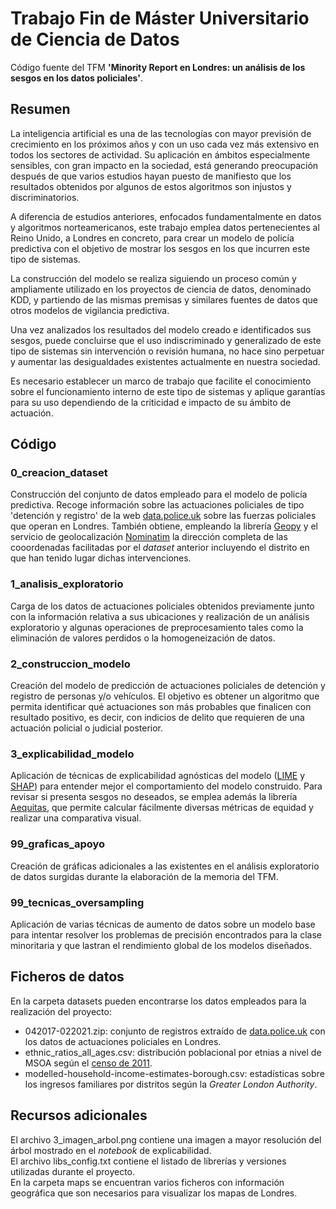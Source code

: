 # Trabajo Fin de Máster Universitario de Ciencia de Datos

Código fuente del TFM **'Minority Report en Londres: un análisis de los sesgos en los datos policiales'**.

## Resumen

La inteligencia artificial es una de las tecnologías con mayor previsión de crecimiento en los próximos años y con un uso cada vez más extensivo en todos los sectores de actividad. Su aplicación en ámbitos especialmente sensibles, con gran impacto en la sociedad, está generando preocupación después de que varios estudios hayan puesto de manifiesto que los resultados obtenidos por algunos de estos algoritmos son injustos y discriminatorios.

A diferencia de estudios anteriores, enfocados fundamentalmente en datos y algoritmos norteamericanos, este trabajo emplea datos pertenecientes al Reino Unido, a Londres en concreto, para crear un modelo de policía predictiva con el objetivo de mostrar los sesgos en los que incurren este tipo de sistemas.

La construcción del modelo se realiza siguiendo un proceso común y ampliamente utilizado en los proyectos de ciencia de datos, denominado KDD, y partiendo de las mismas premisas y similares fuentes de datos que otros modelos de vigilancia predictiva.

Una vez analizados los resultados del modelo creado e identificados sus sesgos, puede concluirse que el uso indiscriminado y generalizado de este tipo de sistemas sin intervención o revisión humana, no hace sino perpetuar y aumentar las desigualdades existentes actualmente en nuestra sociedad. 

Es necesario establecer un marco de trabajo que facilite el conocimiento sobre el funcionamiento interno de este tipo de sistemas y aplique garantías para su uso dependiendo de la criticidad e impacto de su ámbito de actuación.

## Código

### 0_creacion_dataset
Construcción del conjunto de datos empleado para el modelo de policía predictiva. Recoge información sobre las actuaciones policiales de tipo 'detención y registro' de la web <a href='https://data.police.uk/'>data.police.uk</a> sobre las fuerzas policiales que operan en Londres. También obtiene, empleando la librería <a href='https://geopy.readthedocs.io/en/stable/'>Geopy</a> y el servicio de geolocalización <a href='https://nominatim.org/'>Nominatim</a> la dirección completa de las cooordenadas facilitadas por el *dataset* anterior incluyendo el distrito en que han tenido lugar dichas intervenciones.

### 1_analisis_exploratorio
Carga de los datos de actuaciones policiales obtenidos previamente junto con la información relativa a sus ubicaciones y realización de un análisis exploratorio y algunas operaciones de preprocesamiento tales como la eliminación de valores perdidos o la homogeneización de datos.

### 2_construccion_modelo
Creación del modelo de predicción de actuaciones policiales de detención y registro de personas y/o vehículos. El objetivo es obtener un algoritmo que permita identificar qué actuaciones son más probables que finalicen con resultado positivo, es decir, con indicios de delito que requieren de una actuación policial o judicial posterior.    

### 3_explicabilidad_modelo
Aplicación de técnicas de explicabilidad agnósticas del modelo (<a href='https://github.com/marcotcr/lime'>LIME</a> y <a href='https://github.com/slundberg/shap'>SHAP</a>) para entender mejor el comportamiento del modelo construido. Para revisar si presenta sesgos no deseados, se emplea además la librería <a href='http://www.datasciencepublicpolicy.org/projects/aequitas/'>Aequitas</a>, que permite calcular fácilmente diversas métricas de equidad y realizar una comparativa visual.

### 99_graficas_apoyo
Creación de gráficas adicionales a las existentes en el análisis exploratorio de datos surgidas durante la elaboración de la memoria del TFM.

### 99_tecnicas_oversampling
Aplicación de varias técnicas de aumento de datos sobre un modelo base para intentar resolver los problemas de precisión encontrados para la clase minoritaria y que lastran el rendimiento global de los modelos diseñados.

## Ficheros de datos
En la carpeta datasets pueden encontrarse los datos empleados para la realización del proyecto:
* 042017-022021.zip: conjunto de registros extraído de <a href='https://data.police.uk/'>data.police.uk</a> con los datos de actuaciones policiales en Londres.
* ethnic_ratios_all_ages.csv: distribución poblacional por etnias a nivel de MSOA según el <a href='https://www.nomisweb.co.uk/census/2011'>censo de 2011</a>.
* modelled-household-income-estimates-borough.csv: estadísticas sobre los ingresos familiares por distritos según la *Greater London Authority*.

## Recursos adicionales
El archivo 3_imagen_arbol.png contiene una imagen a mayor resolución del árbol mostrado en el *notebook* de explicabilidad.   
El archivo libs_config.txt contiene el listado de librerías y versiones utilizadas durante el proyecto.   
En la carpeta maps se encuentran varios ficheros con información geográfica que son necesarios para visualizar los mapas de Londres.

